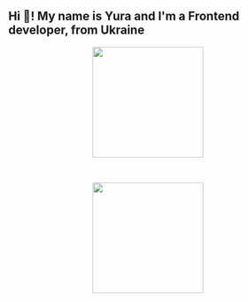<h2 align="left">Hi 👋! My name is Yura and I'm a Frontend developer, from Ukraine</h2>

<div align="center">

  <!-- GitHub Stats -->
  <picture>
    <source 
      srcset="https://github-readme-stats.vercel.app/api?username=Ponckin8888003&show_icons=true&theme=dark" 
      media="(prefers-color-scheme: dark)" />
    <source 
      srcset="https://github-readme-stats.vercel.app/api?username=Ponckin8888003&show_icons=true&theme=default" 
      media="(prefers-color-scheme: light), (prefers-color-scheme: no-preference)" />
    <img height="200" src="https://github-readme-stats.vercel.app/api?username=Ponckin8888003&show_icons=true&theme=default" />
  </picture>

  &nbsp;&nbsp;&nbsp; <!-- відступ між картками -->

  <!-- Top Languages -->
  <picture>
    <source 
      srcset="https://github-readme-stats.vercel.app/api/top-langs?username=Ponckin8888003&layout=compact&langs_count=8&card_width=320&theme=dark" 
      media="(prefers-color-scheme: dark)" />
    <source 
      srcset="https://github-readme-stats.vercel.app/api/top-langs?username=Ponckin8888003&layout=compact&langs_count=8&card_width=320&theme=default" 
      media="(prefers-color-scheme: light), (prefers-color-scheme: no-preference)" />
    <img height="200" src="https://github-readme-stats.vercel.app/api/top-langs?username=Ponckin8888003&layout=compact&langs_count=8&card_width=320&theme=default" />
  </picture>

</div>

